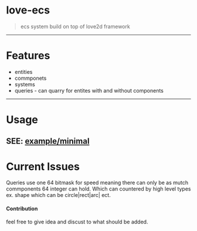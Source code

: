 # love-ecs
> ecs system build on top of love2d framework 
---------- 
# Features
- entities
- commponets 
- systems 
- queries - can quarry for entites with and without components
----------
# Usage

SEE: [example/minimal](https://github.com/Horryportier/love-ecs/blob/main/examples/minimal/main.lua)
----------
# Current Issues
Queries use one 64 bitmask for speed meaning there can only be as mutch commponents 64 integer can hold.
Which can countered by high level types ex. shape which can be circle|rect|arc| ect.



#### Contribution
feel free to give idea and discust to what should be added. 
